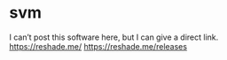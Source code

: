 # svm
I can’t post this software here, but I can give a direct link.
https://reshade.me/
https://reshade.me/releases

